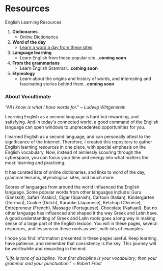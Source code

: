 # Resources
English Learning Resources

1. **Dictionaries**
     - [Online Dictionaries](https://github.com/vocultimate/Resources/blob/main/Online_Dictionaries.md)
2. **Word of the day**
     - [Learn a word a day from these sites](https://github.com/vocultimate/Resources/blob/main/Word_of_the_day.md)
3. **Language learning**
     - Learn English from these popular site...**coming soon**
4. **From the grammarians**
     - Learn English Grammar...**coming soon**
5. **Etymology**
     - Learn about the origins and history of words, and interesting and fascinating stories behind them...**coming soon**


### About Vocultimate
_"All I know is what I have words for." ~ Ludwig Wittgenstein_


Learning English as a second language is hard but rewarding, and satisfying. And in today's connected world, a good command of the English language can open windows to unprecedented opportunities for you. 



I learned English as a second language, and can personally attest to the significance of the Internet. Therefore, I created this repository to gather English learning resources in one place, with special emphasis on the English vocabulary. Now, instead of aimlessly scouring through the cyberspace, you can focus your time and energy into what matters the most: learning and practicing.


It has curated lists of online dictionaries, and links to word of the day, grammar lessons, etymological sites, and much more.



Scores of languages from around the world influenced the English language. Some popular words from other languages include: Guru (Sanskrit), Safari (Arabic), Cigar (Spanish), Cartoon (Italian), Kindergarten (German), Cookie (Dutch), Karaoke (Japanese), Ketchup (Chinese), Entrepreneur (French), Massage (Portuguese), Chocolate (Nahuatl). But no other language has influenced and shaped it the way Greek and Latin have. A good understanding of Greek and Latin roots goes a long way in making sense of a large part of the English lexicon. You will in these pages, several resources, and lessons on these roots as well, with lots of examples.



I hope you find information presented in these pages useful. Keep learning, have patience, and remember that consistency is the key. This journey will be worthwhile and rewarding in the end.

_"Life is tons of discipline. Your first discipline is your vocabulary; then your grammar and your punctuation." ~ Robert Frost_

